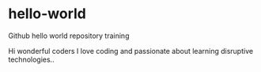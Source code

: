 # hello-world
Github hello world repository training

Hi wonderful coders
I love coding and passionate about learning disruptive technologies..
